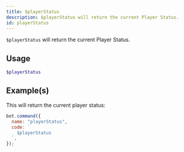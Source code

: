 ```yaml
---
title: $playerStatus
description: $playerStatus will return the current Player Status.
id: playerStatus
---
```


`$playerStatus` will return the current Player Status.

## Usage

```php
$playerStatus
```

## Example(s)

This will return the current player status:

```javascript
bot.command({
  name: "playerStatus",
  code: `
    $playerStatus
  `,
});
```
